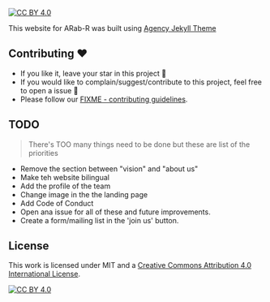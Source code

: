 [![CC BY 4.0][cc-by-shield]][cc-by]


This website for ARab-R was built using [Agency Jekyll Theme](https://github.com/raviriley/agency-jekyll-theme) 

## Contributing :hearts:
- If you like it, leave your star in this project :star2:
- If you would like to complain/suggest/contribute to this project, feel free to open a issue :heart_decoration:
- Please follow our [FIXME - contributing guidelines](https://github.com/Open-Science-Community-Saudi-Arabia/FIXME/blob/main/CONTRIBUTING.md). 
## TODO
> There's TOO many things need to be done but these are list of the priorities
- Remove the section between "vision" and "about us"
- Make teh website bilingual 
- Add the profile of the team
- Change image in the the landing page
- Add Code of Conduct
- Open ana issue for all of these and future improvements.
- Create a form/mailing list in the 'join us' button. 

## License

This work is licensed under MIT and a
[Creative Commons Attribution 4.0 International License][cc-by].

[![CC BY 4.0][cc-by-image]][cc-by]

[cc-by]: http://creativecommons.org/licenses/by/4.0/
[cc-by-image]: https://i.creativecommons.org/l/by/4.0/88x31.png
[cc-by-shield]: https://img.shields.io/badge/License-CC%20BY%204.0-lightgrey.svg

